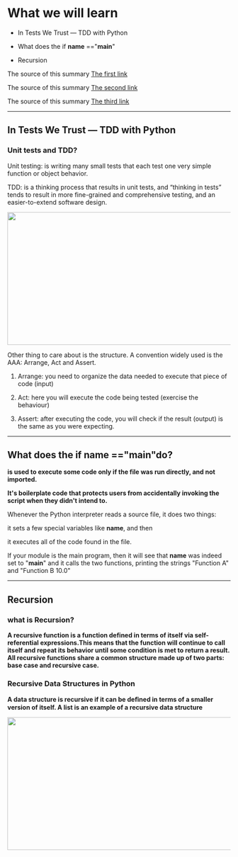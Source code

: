 # What we will learn

- In Tests We Trust — TDD with Python

- What does the if __name__ =="__main__"

- Recursion

The source of this summary [The first link](https://code.likeagirl.io/in-tests-we-trust-tdd-with-python-af69f47e6932)

The source of this summary [The second link](https://www.geeksforgeeks.org/what-does-the-if-__name__-__main__-do/)

The source of this summary [The third link](https://www.geeksforgeeks.org/recursion/)
______________________________________

## In Tests We Trust — TDD with Python


### Unit tests and TDD?

Unit testing: is writing many small tests that each test one very simple function or object behavior.

TDD: is a thinking process that results in unit tests, and “thinking in tests” tends to result in more fine-grained and comprehensive testing, and an easier-to-extend software design.


<img src="https://www.researchgate.net/profile/David-Umphress/publication/254008456/figure/fig1/AS:669952860233745@1536740617691/Fundamental-TDD-Cycle.png" style="height: 300px; width:600px;"/>

Other thing to care about is the structure. A convention widely used is the AAA: Arrange, Act and Assert.

1. Arrange: you need to organize the data needed to execute that piece of code (input)

2. Act: here you will execute the code being tested (exercise the behaviour)

3. Assert: after executing the code, you will check if the result (output) is the same as you were expecting.
______________________________________

## What does the if __name__ =="__main__"do?

**is used to execute some code only if the file was run directly, and not imported.**

**It's boilerplate code that protects users from accidentally invoking the script when they didn't intend to.**


Whenever the Python interpreter reads a source file, it does two things:

it sets a few special variables like __name__, and then

it executes all of the code found in the file.

If your module is the main program, then it will see that __name__ was indeed set to "__main__" and it calls the two functions, printing the strings "Function A" and "Function B 10.0"
______________________________________

## Recursion


### what is Recursion?

**A recursive function is a function defined in terms of itself via self-referential expressions.This means that the function will continue to call itself and repeat its behavior until some condition is met to return a result. All recursive functions share a common structure made up of two parts: base case and recursive case.**


### Recursive Data Structures in Python

**A data structure is recursive if it can be deﬁned in terms of a smaller version of itself. A list is an example of a recursive data structure**

<img src="https://cdn.programiz.com/cdn/farfuture/6i17bRQT6hWIqw9JE5rMMyW527g7It_68T7kSzpIplo/mtime:1591262415/sites/tutorial2program/files/python-recursion-function.png" style="height: 300px; width:600px;"/>
